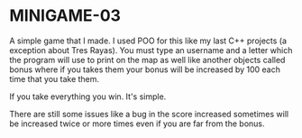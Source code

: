 # MINIGAME-03

A simple game that I made.
I used POO for this like my last C++ projects (a exception about Tres Rayas).
You must type an username and a letter which the program will use to print on 
the map as well like another objects called bonus where if you takes them your 
bonus will be increased by 100 each time that you take them.

If you take everything you win. It's simple.

There are still some issues like a bug in the score increased sometimes will be increased
twice or more times even if you are far from the bonus. 


